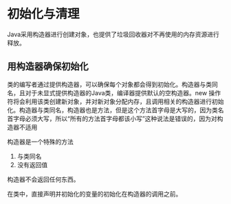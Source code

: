 # 初始化与清理
Java采用构造器进行创建对象，也提供了垃圾回收器对不再使用的内存资源进行释放。

## 用构造器确保初始化 
类的编写者通过提供构造器，可以确保每个对象都会得到初始化。构造器与类同名，且对于未显式提供构造器的Java类，编译器提供默认的空构造器。new 操作符将会利用该类创建新对象，并对新对象分配内存，且调用相关的构造器进行初始化。构造器与类同名，构造器也是方法，但是这个方法首字母是大写的，因为类名首字母必须大写，所以“所有的方法首字母都该小写”这种说法是错误的，因为对构造器不适用

构造器是一个特殊的方法

1. 与类同名
2. 没有返回值

构造器不会返回任何东西。

在类中，直接声明并初始化的变量的初始化在构造器的调用之前。
